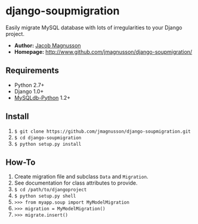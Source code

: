 # django-soupmigration
Easily migrate MySQL database with lots of irregularities to your Django
project.

* **Author:** [Jacob Magnusson](http://twitter.com/pyjacob)
* **Homepage:** <http://www.github.com/jmagnusson/django-soupmigration/>

## Requirements
- Python 2.7+
- Django 1.0+
- [MySQLdb-Python](http://mysql-python.sourceforge.net/) 1.2+

## Install
1. `$ git clone https://github.com/jmagnusson/django-soupmigration.git`
2. `$ cd django-soupmigration`
3. `$ python setup.py install`

## How-To
1. Create migration file and subclass `Data` and `Migration`.
2. See documentation for class attributes to provide.
3. `$ cd /path/to/djangoproject`
4. `$ python setup.py shell`
5. `>>> from myapp.soup import MyModelMigration`
6. `>>> migration = MyModelMigration()`
7. `>>> migrate.insert()`